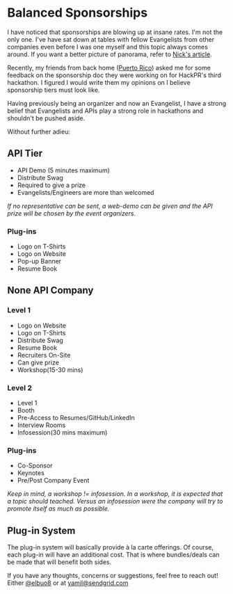 # Balanced Sponsorships

I have noticed that sponsorships are blowing up at insane rates. I'm not the only one. I've have sat down
at tables with fellow Evangelists from other companies even before I was one myself and this topic always comes
around. If you want a better picture of panorama, refer to [Nick's article](http://sendgrid.com/blog/youre-pricing-evangelist/).

Recently, my friends from back home ([Puerto Rico](http://seepuertorico.com)) asked me for some feedback on the
sponsorship doc they were working on for HackPR's third hackathon. I figured I would write them my opinions on 
I believe sponsorship tiers must look like.

Having previously being an organizer and now an Evangelist, I have a strong belief that Evangelists and APIs
play a strong role in hackathons and shouldn't be pushed aside.

Without further adieu:

## API Tier
* API Demo (5 minutes maximum)
* Distribute Swag
* Required to give a prize
* Evangelists/Engineers are more than welcomed

*If no representative can be sent, a web-demo can be given and the API prize will be chosen by the event organizers.*

### Plug-ins
* Logo on T-Shirts
* Logo on Website
* Pop-up Banner
* Resume Book

## None API Company

### Level 1
* Logo on Website
* Logo on T-Shirts
* Distribute Swag
* Resume Book
* Recruiters On-Site
* Can give prize
* Workshop(15-30 mins)

### Level 2
* Level 1
* Booth
* Pre-Access to Resumes/GitHub/LinkedIn
* Interview Rooms
* Infosession(30 mins maximum)

### Plug-ins
* Co-Sponsor
* Keynotes
* Pre/Post Company Event

*Keep in mind, a workshop != infosession. In a workshop, it is expected that a topic should teached. Versus an infosession were the company will try to promote itself as much as possible.*

## Plug-in System
The plug-in system will basically provide à la carte offerings. Of course, each plug-in will have an additional cost. That is where bundles/deals can be made that will benefit both sides.

If you have any thoughts, concerns or suggestions, feel free to reach out! Either [@elbuo8](https://twitter.com/elbuo8) or at [yamil@sendgrid.com](mailto:yamil@sendgrid.com?Subject=Sponsorhips)
